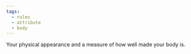 ```yaml
---
tags:
  - rules
  - attribute
  - body
---
```

Your physical appearance and a measure of how well made your body is.